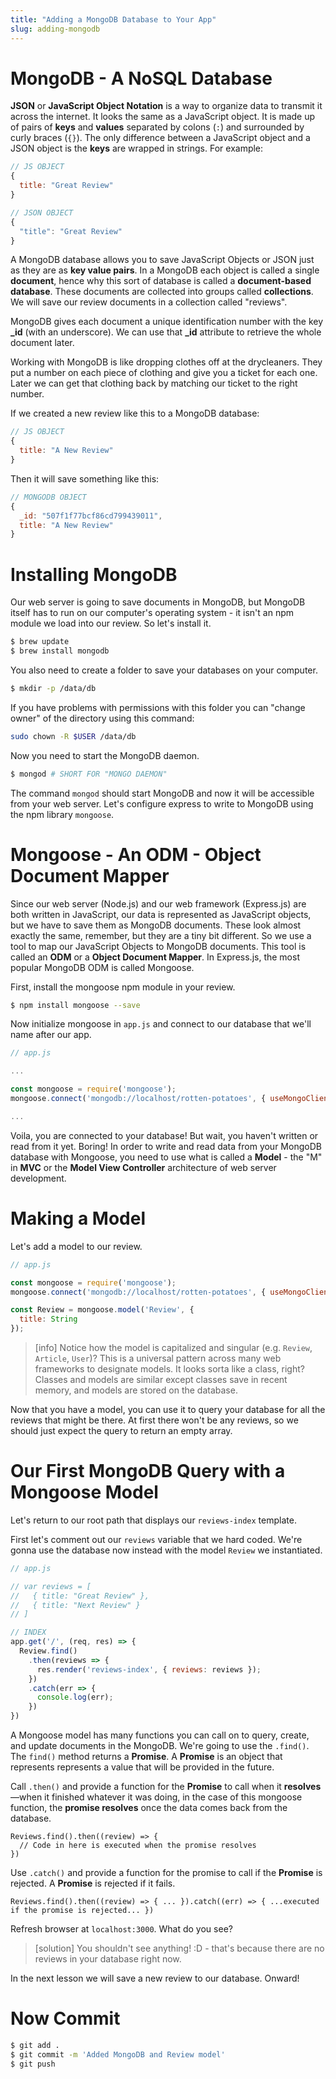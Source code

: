 ```yaml
---
title: "Adding a MongoDB Database to Your App"
slug: adding-mongodb
---
```


# MongoDB - A NoSQL Database

**JSON** or **JavaScript Object Notation** is a way to organize data to transmit it across the internet. It looks the same as a JavaScript object. It is made up of pairs of **keys** and **values** separated by colons (`:`) and surrounded by curly braces (`{}`). The only difference between a JavaScript object and a JSON object is the **keys** are wrapped in strings. For example:

```js
// JS OBJECT
{
  title: "Great Review"
}
```

```js
// JSON OBJECT
{
  "title": "Great Review"
}
```

A MongoDB database allows you to save JavaScript Objects or JSON just as they are as **key value pairs**. In a MongoDB each object is called a single **document**, hence why this sort of database is called a **document-based database**. These documents are collected into groups called **collections**. We will save our review documents in a collection called "reviews".

MongoDB gives each document a unique identification number with the key **_id** (with an underscore). We can use that **_id** attribute to retrieve the whole document later.

Working with MongoDB is like dropping clothes off at the drycleaners. They put a number on each piece of clothing and give you a ticket for each one. Later we can get that clothing back by matching our ticket to the right number.

If we created a new review like this to a MongoDB database:

```js
// JS OBJECT
{
  title: "A New Review"
}
```

Then it will save something like this:

```js
// MONGODB OBJECT
{
  _id: "507f1f77bcf86cd799439011",
  title: "A New Review"
}
```

# Installing MongoDB

Our web server is going to save documents in MongoDB, but MongoDB itself has to run on our computer's operating system - it isn't an npm module we load into our review. So let's install it.

```bash
$ brew update
$ brew install mongodb
```

You also need to create a folder to save your databases on your computer.

```bash
$ mkdir -p /data/db
```

If you have problems with permissions with this folder you can "change owner" of the directory using this command:

```bash
sudo chown -R $USER /data/db 
```

Now you need to start the MongoDB daemon.

```bash
$ mongod # SHORT FOR "MONGO DAEMON"
```

The command `mongod` should start MongoDB and now it will be accessible from your web server. Let's configure express to write to MongoDB using the npm library `mongoose`.

# Mongoose - An ODM - Object Document Mapper

Since our web server (Node.js) and our web framework (Express.js) are both written in JavaScript, our data is represented as JavaScript objects, but we have to save them as MongoDB documents. These look almost exactly the same, remember, but they are a tiny bit different. So we use a tool to map our JavaScript Objects to MongoDB documents. This tool is called an **ODM** or a **Object Document Mapper**. In Express.js, the most popular MongoDB ODM is called Mongoose.

First, install the mongoose npm module in your review.

```bash
$ npm install mongoose --save
```

Now initialize mongoose in `app.js` and connect to our database that we'll name after our app.

```js
// app.js

...

const mongoose = require('mongoose');
mongoose.connect('mongodb://localhost/rotten-potatoes', { useMongoClient: true });

...

```

Voila, you are connected to your database! But wait, you haven't written or read from it yet. Boring! In order to write and read data from your MongoDB database with Mongoose, you need to use what is called a **Model** - the "M" in **MVC** or the **Model View Controller** architecture of web server development.

# Making a Model

Let's add a model to our review.

```js
// app.js

const mongoose = require('mongoose');
mongoose.connect('mongodb://localhost/rotten-potatoes', { useMongoClient: true });

const Review = mongoose.model('Review', {
  title: String
});
```

> [info]
> Notice how the model is capitalized and singular (e.g. `Review`, `Article`, `User`)? This is a universal pattern across many web frameworks to designate models. It looks sorta like a class, right? Classes and models are similar except classes save in recent memory, and models are stored on the database.

Now that you have a model, you can use it to query your database for all the reviews that might be there. At first there won't be any reviews, so we should just expect the query to return an empty array.

# Our First MongoDB Query with a Mongoose Model

Let's return to our root path that displays our `reviews-index` template.

First let's comment out our `reviews` variable that we hard coded. We're gonna use the database now instead with the model `Review` we instantiated.

```js
// app.js

// var reviews = [
//   { title: "Great Review" },
//   { title: "Next Review" }
// ]

// INDEX
app.get('/', (req, res) => {
  Review.find()
    .then(reviews => {
      res.render('reviews-index', { reviews: reviews });
    })
    .catch(err => {
      console.log(err);
    })
})
```

A Mongoose model has many functions you can call on to query, create, and update documents in the MongoDB. We're going to use the `.find()`. The `find()` method returns a **Promise**. A **Promise** is an object that represents represents a value that will be provided in the future.

Call `.then()` and provide a function for the **Promise** to call when it **resolves**—when it finished whatever it was doing, in the case of this mongoose function, the **promise resolves** once the data comes back from the database.

```
Reviews.find().then((review) => {
  // Code in here is executed when the promise resolves
})
```

Use `.catch()` and provide a function for the promise to call if the **Promise** is rejected. A **Promise** is rejected if it fails.

`Reviews.find().then((review) => { ... }).catch((err) => { ...executed if the promise is rejected... })`

Refresh browser at `localhost:3000`. What do you see?

> [solution]
> You shouldn't see anything! :D - that's because there are no reviews in your database right now.

In the next lesson we will save a new review to our database. Onward!

# Now Commit

```bash
$ git add .
$ git commit -m 'Added MongoDB and Review model'
$ git push
```
